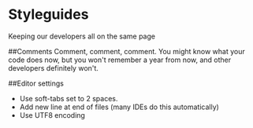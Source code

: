 # Styleguides
Keeping our developers all on the same page

##Comments
Comment, comment, comment. You might know what your code does now, but you won't remember a year from now, and other developers definitely won't.

##Editor settings

- Use soft-tabs set to 2 spaces.
- Add new line at end of files (many IDEs do this automatically)
- Use UTF8 encoding
